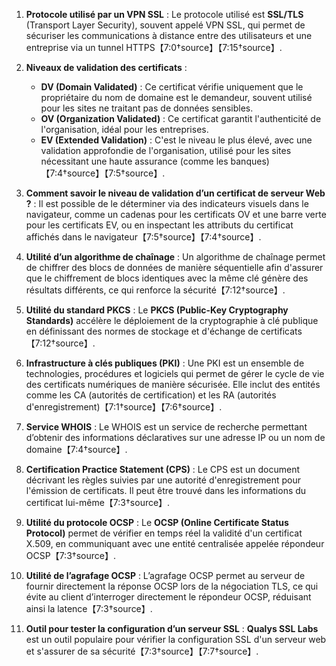 
1. **Protocole utilisé par un VPN SSL** :
   Le protocole utilisé est **SSL/TLS** (Transport Layer Security), souvent appelé VPN SSL, qui permet de sécuriser les communications à distance entre des utilisateurs et une entreprise via un tunnel HTTPS【7:0†source】【7:15†source】.

2. **Niveaux de validation des certificats** :
   - **DV (Domain Validated)** : Ce certificat vérifie uniquement que le propriétaire du nom de domaine est le demandeur, souvent utilisé pour les sites ne traitant pas de données sensibles.
   - **OV (Organization Validated)** : Ce certificat garantit l'authenticité de l'organisation, idéal pour les entreprises.
   - **EV (Extended Validation)** : C'est le niveau le plus élevé, avec une validation approfondie de l'organisation, utilisé pour les sites nécessitant une haute assurance (comme les banques)【7:4†source】【7:5†source】.

3. **Comment savoir le niveau de validation d’un certificat de serveur Web ?** :
   Il est possible de le déterminer via des indicateurs visuels dans le navigateur, comme un cadenas pour les certificats OV et une barre verte pour les certificats EV, ou en inspectant les attributs du certificat affichés dans le navigateur【7:5†source】【7:4†source】.

4. **Utilité d’un algorithme de chaînage** :
   Un algorithme de chaînage permet de chiffrer des blocs de données de manière séquentielle afin d'assurer que le chiffrement de blocs identiques avec la même clé génère des résultats différents, ce qui renforce la sécurité【7:12†source】.

5. **Utilité du standard PKCS** :
   Le **PKCS (Public-Key Cryptography Standards)** accélère le déploiement de la cryptographie à clé publique en définissant des normes de stockage et d'échange de certificats【7:12†source】.

6. **Infrastructure à clés publiques (PKI)** :
   Une PKI est un ensemble de technologies, procédures et logiciels qui permet de gérer le cycle de vie des certificats numériques de manière sécurisée. Elle inclut des entités comme les CA (autorités de certification) et les RA (autorités d'enregistrement)【7:1†source】【7:6†source】.

7. **Service WHOIS** :
   Le WHOIS est un service de recherche permettant d’obtenir des informations déclaratives sur une adresse IP ou un nom de domaine【7:4†source】.

8. **Certification Practice Statement (CPS)** :
   Le CPS est un document décrivant les règles suivies par une autorité d'enregistrement pour l'émission de certificats. Il peut être trouvé dans les informations du certificat lui-même【7:3†source】.

9. **Utilité du protocole OCSP** :
   Le **OCSP (Online Certificate Status Protocol)** permet de vérifier en temps réel la validité d'un certificat X.509, en communiquant avec une entité centralisée appelée répondeur OCSP【7:3†source】.

10. **Utilité de l’agrafage OCSP** :
    L’agrafage OCSP permet au serveur de fournir directement la réponse OCSP lors de la négociation TLS, ce qui évite au client d’interroger directement le répondeur OCSP, réduisant ainsi la latence【7:3†source】.

11. **Outil pour tester la configuration d’un serveur SSL** :
    **Qualys SSL Labs** est un outil populaire pour vérifier la configuration SSL d'un serveur web et s'assurer de sa sécurité【7:3†source】【7:7†source】.
